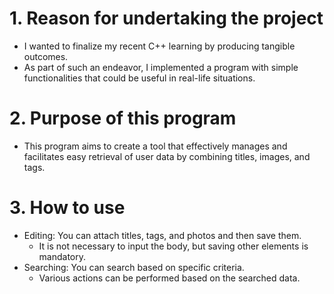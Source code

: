 # 1. Reason for undertaking the project
- I wanted to finalize my recent C++ learning by producing tangible outcomes.
- As part of such an endeavor, I implemented a program with simple functionalities that could be useful in real-life situations.

# 2. Purpose of this program
- This program aims to create a tool that effectively manages and facilitates easy retrieval of user data by combining titles, images, and tags.

# 3. How to use
- Editing: You can attach titles, tags, and photos and then save them.
    - It is not necessary to input the body, but saving other elements is mandatory.
- Searching: You can search based on specific criteria.
    - Various actions can be performed based on the searched data.